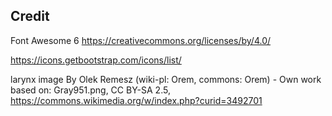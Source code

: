 ## Credit
Font Awesome 6
https://creativecommons.org/licenses/by/4.0/

https://icons.getbootstrap.com/icons/list/

larynx image
By Olek Remesz (wiki-pl: Orem, commons: Orem) - Own work based on: Gray951.png, CC BY-SA 2.5, https://commons.wikimedia.org/w/index.php?curid=3492701